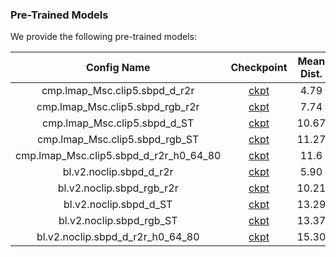 ### Pre-Trained Models

We provide the following pre-trained models:

Config Name                            | Checkpoint                                                                                                                            | Mean Dist. | 50%ile Dist. | 75%ile Dist. | Success %age |
:-:                                    | :-:                                                                                                                                   | :-:        | :-:          | :-:          | :-:          |
cmp.lmap_Msc.clip5.sbpd_d_r2r          | [ckpt](http://download.tensorflow.org/models/cognitive_mapping_and_planning/2017_04_16/cmp.lmap_Msc.clip5.sbpd_d_r2r.tar)             | 4.79       | 0            | 1            | 78.9         |
cmp.lmap_Msc.clip5.sbpd_rgb_r2r        | [ckpt](http://download.tensorflow.org/models/cognitive_mapping_and_planning/2017_04_16/cmp.lmap_Msc.clip5.sbpd_rgb_r2r.tar)           | 7.74       | 0            | 14           | 62.4         |
cmp.lmap_Msc.clip5.sbpd_d_ST           | [ckpt](http://download.tensorflow.org/models/cognitive_mapping_and_planning/2017_04_16/cmp.lmap_Msc.clip5.sbpd_d_ST.tar)              | 10.67      | 9            | 19           | 39.7         |
cmp.lmap_Msc.clip5.sbpd_rgb_ST         | [ckpt](http://download.tensorflow.org/models/cognitive_mapping_and_planning/2017_04_16/cmp.lmap_Msc.clip5.sbpd_rgb_ST.tar)            | 11.27      | 10           | 19           | 35.6         |
cmp.lmap_Msc.clip5.sbpd_d_r2r_h0_64_80 | [ckpt](http:////download.tensorflow.org/models/cognitive_mapping_and_planning/2017_04_16/cmp.lmap_Msc.clip5.sbpd_d_r2r_h0_64_80.tar) | 11.6       | 0            | 19           | 66.9         |
bl.v2.noclip.sbpd_d_r2r                | [ckpt](http://download.tensorflow.org/models/cognitive_mapping_and_planning/2017_04_16/bl.v2.noclip.sbpd_d_r2r.tar)                   | 5.90       | 0            | 6            | 71.2         |
bl.v2.noclip.sbpd_rgb_r2r              | [ckpt](http://download.tensorflow.org/models/cognitive_mapping_and_planning/2017_04_16/bl.v2.noclip.sbpd_rgb_r2r.tar)                 | 10.21      | 1            | 21           | 53.4         |
bl.v2.noclip.sbpd_d_ST                 | [ckpt](http://download.tensorflow.org/models/cognitive_mapping_and_planning/2017_04_16/bl.v2.noclip.sbpd_d_ST.tar)                    | 13.29      | 14           | 23           | 28.0         |
bl.v2.noclip.sbpd_rgb_ST               | [ckpt](http://download.tensorflow.org/models/cognitive_mapping_and_planning/2017_04_16/bl.v2.noclip.sbpd_rgb_ST.tar)                  | 13.37      | 13           | 20           | 24.2         |
bl.v2.noclip.sbpd_d_r2r_h0_64_80       | [ckpt](http:////download.tensorflow.org/models/cognitive_mapping_and_planning/2017_04_16/bl.v2.noclip.sbpd_d_r2r_h0_64_80.tar)       | 15.30      | 0            | 29           | 57.9         |
